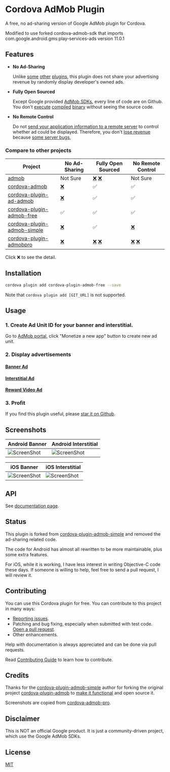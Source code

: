 # Cordova AdMob Plugin

A free, no ad-sharing version of Google AdMob plugin for Cordova.

Modified to use forked cordova-admob-sdk that imports com.google.android.gms:play-services-ads version 11.0.1

## Features

- **No Ad-Sharing**

  Unlike [some](https://github.com/appfeel/admob-google-cordova/blob/3f122f278a323a4bc9e580f400182a7bd690a346/src/android/AdMobAds.java#L569) [other](https://github.com/sunnycupertino/cordova-plugin-admob-simple/blob/a58846c1ea14188a4aef44381ccd28ffdcae3bfa/src/android/AdMob.java#L207) [plugins](https://github.com/floatinghotpot/cordova-admob-pro/wiki/License-Agreement#2-win-win-partnership), this plugin does not share your advertising revenue by randomly display developer's owned ads.

- **Fully Open Sourced**

  Except Google provided [AdMob SDKs](https://github.com/rehy/cordova-admob-sdk), every line of code are on Github. You don't [execute](https://github.com/admob-google/admob-cordova/blob/master/src/android/libs/admobadplugin.jar) [compiled](https://github.com/floatinghotpot/cordova-extension/blob/master/src/android/cordova-generic-ad.jar) [binary](https://github.com/floatinghotpot/cordova-extension/blob/master/src/ios/libCordovaGenericAd.a) without seeing the source code.

- **No Remote Control**

  Do not [send your application information to a remote server](https://github.com/floatinghotpot/cordova-admob-pro/issues/326) to control whether ad could be displayed. Therefore, you don't [lose revenue](https://github.com/floatinghotpot/cordova-admob-pro/issues/544) because [some server bugs](https://github.com/floatinghotpot/cordova-admob-pro/issues/450#issuecomment-244837346),

### Compare to other projects

  Project | No Ad-Sharing | Fully Open Sourced | No Remote Control
  --------|---------------|--------------------|-------------------
  [admob](https://github.com/admob-google/admob-cordova) | Not Sure  | [❌](https://github.com/admob-google/admob-cordova/blob/master/src/android/libs/admobadplugin.jar) [❌](https://github.com/admob-google/admob-cordova/blob/master/src/ios/AdmobAPI.framework/AdmobAPI) | Not Sure
  [cordova-admob](https://github.com/appfeel/admob-google-cordova) | [❌](https://github.com/appfeel/admob-google-cordova/blob/3f122f278a323a4bc9e580f400182a7bd690a346/src/android/AdMobAds.java#L569) | ✅ | ✅
  [cordova-plugin-ad-admob](https://github.com/cranberrygame/cordova-plugin-ad-admob) | [❌](https://github.com/cranberrygame/cordova-plugin-ad-admob/blob/7aaa397b19ab63579d6aa68fbf20ffdf795a15fc/src/android/AdMobPlugin.java#L330) | ✅ | ✅
  [cordova-plugin-admob-free](https://github.com/ratson/cordova-plugin-admob-free) | ✅ | ✅ | ✅
  [cordova-plugin-admob-simple](https://github.com/sunnycupertino/cordova-plugin-admob-simple) | [❌](https://github.com/sunnycupertino/cordova-plugin-admob-simple/blob/a58846c1ea14188a4aef44381ccd28ffdcae3bfa/src/android/AdMob.java#L207) | ✅ | [❌](https://github.com/sunnycupertino/cordova-plugin-admob-simple/blob/f7cc64e9e018f2146b2735b5ae8d3b780fa24f72/src/android/AdMob.java#L728)
  [cordova-plugin-admobpro](https://github.com/floatinghotpot/cordova-admob-pro) | [❌](https://github.com/floatinghotpot/cordova-admob-pro/wiki/License-Agreement#2-win-win-partnership) | [❌](https://github.com/floatinghotpot/cordova-extension/blob/master/src/android/cordova-generic-ad.jar) [❌](https://github.com/floatinghotpot/cordova-extension/blob/master/src/ios/libCordovaGenericAd.a)  | [❌](https://github.com/floatinghotpot/cordova-admob-pro/issues/326) [❌](https://github.com/floatinghotpot/cordova-admob-pro/issues/450)

Click ❌ to see the detail.

## Installation

```sh
cordova plugin add cordova-plugin-admob-free --save
```

Note that `cordova plugin add [GIT_URL]` is not supported.

## Usage

### 1. Create Ad Unit ID for your banner and interstitial.

Go to [AdMob portal](https://www.google.com/admob/), click "Monetize a new app" button to create new ad unit.

### 2. Display advertisements

#### [Banner Ad](https://ratson.github.io/cordova-plugin-admob-free/variable/index.html#static-variable-banner)

#### [Interstitial Ad](https://ratson.github.io/cordova-plugin-admob-free/variable/index.html#static-variable-interstitial)

#### [Reward Video Ad](https://ratson.github.io/cordova-plugin-admob-free/variable/index.html#static-variable-rewardvideo)

### 3. Profit

If you find this plugin useful, please [star it on Github](https://github.com/ratson/cordova-plugin-admob-free).

## Screenshots

Android Banner                                  |  Android Interstitial
------------------------------------------------|--------------------------------------------
![ScreenShot][banner-android-screenshot]        | ![ScreenShot][interstitial-android-screenshot]

iOS Banner                                      |  iOS Interstitial
------------------------------------------------|--------------------------------------------
![ScreenShot][banner-ios-screenshot]            | ![ScreenShot][interstitial-ios-screenshot]


[banner-android-screenshot]: docs/screenshots/banner-android.jpg
[banner-ios-screenshot]: docs/screenshots/banner-ios.jpg
[interstitial-android-screenshot]: docs/screenshots/interstitial-android.jpg
[interstitial-ios-screenshot]: docs/screenshots/interstitial-ios.jpg


## API

See [documentation page](https://ratson.github.io/cordova-plugin-admob-free/identifiers.html).


## Status

This plugin is forked from [cordova-plugin-admob-simple](https://github.com/sunnycupertino/cordova-plugin-admob-simple) and removed the ad-sharing related code.

The code for Android has almost all rewritten to be more maintainable, plus some extra features.

For iOS, while it is working, I have less interest in writing Objective-C code these days. If someone is willing to help, feel free to send a pull request, I will review it.

## Contributing

You can use this Cordova plugin for free. You can contribute to this project in many ways:

* [Reporting issues](https://github.com/ratson/cordova-plugin-admob-free/issues).
* Patching and bug fixing, especially when submitted with test code. [Open a pull request](https://github.com/ratson/cordova-plugin-admob-free/pulls).
* Other enhancements.

Help with documentation is always appreciated and can be done via pull requests.

Read [Contributing Guide](https://ratson.github.io/cordova-plugin-admob-free/manual/tutorial.html#contributing-guide) to learn how to contribute.

## Credits

Thanks for the [cordova-plugin-admob-simple](https://github.com/sunnycupertino/cordova-plugin-admob-simple) author for forking the original project [cordova-plugin-admob](https://github.com/floatinghotpot/cordova-plugin-admob) to [make it functional](https://github.com/sunnycupertino/cordova-plugin-admob-simple/issues/1) and open source it.

Screenshots are copied from [cordova-admob-pro](https://github.com/floatinghotpot/cordova-admob-pro).

## Disclaimer

This is NOT an official Google product. It is just a community-driven project, which use the Google AdMob SDKs.

## License

[MIT](LICENSE)
